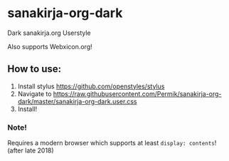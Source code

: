 # sanakirja-org-dark
Dark sanakirja.org Userstyle

Also supports Webxicon.org!

## How to use:

1. Install stylus https://github.com/openstyles/stylus
2. Navigate to https://raw.githubusercontent.com/Permik/sanakirja-org-dark/master/sanakirja-org-dark.user.css
3. Install!

### Note!
Requires a modern browser which supports at least ```display: contents```! (after late 2018)
